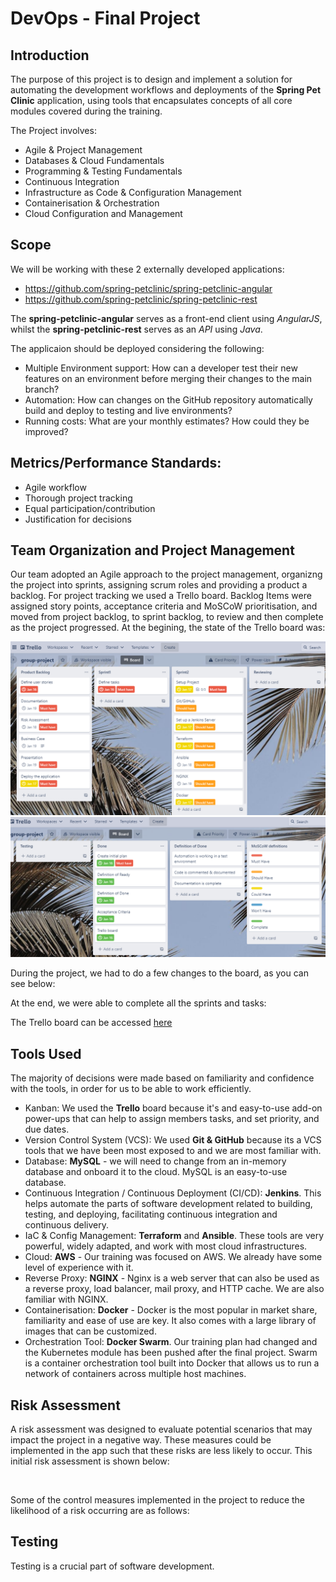 # DevOps - Final Project

## Introduction

The purpose of this project is to design and implement a solution for automating the development workflows and deployments of the **Spring Pet Clinic** application, using tools that encapsulates concepts of all core modules covered during the training. 

The Project involves:

* Agile & Project Management
* Databases & Cloud Fundamentals
* Programming & Testing Fundamentals
* Continuous Integration
* Infrastructure as Code & Configuration Management
* Containerisation & Orchestration
* Cloud Configuration and Management

## Scope 

We will be working with these 2 externally developed applications:

* https://github.com/spring-petclinic/spring-petclinic-angular
* https://github.com/spring-petclinic/spring-petclinic-rest

The **spring-petclinic-angular** serves as a front-end client using _AngularJS_, whilst the **spring-petclinic-rest** serves as an _API_ using _Java_.

The applicaion should be deployed considering the following:
* Multiple Environment support: How can a developer test their new features on an environment before merging their changes to the main branch?
* Automation: How can changes on the GitHub repository automatically build and deploy to testing and live environments?
* Running costs: What are your monthly estimates? How could they be improved?

## Metrics/Performance Standards:

- Agile workflow
- Thorough project tracking
- Equal participation/contribution
- Justification for decisions

## Team Organization and Project Management 

Our team adopted an Agile approach to the project management, organizng the project into sprints, assigning scrum roles and providing a product a backlog. For project tracking we used a Trello board. Backlog Items were assigned story points, acceptance criteria and MoSCoW prioritisation, and moved from project backlog, to sprint backlog, to review and then complete as the project progressed. 
At the begining, the state of the Trello board was:

![](images/trello1.PNG)
![](images/trello2.PNG)

During the project, we had to do a few changes to the board, as you can see below:


At the end, we were able to complete all the sprints and tasks:
![]()

The Trello board can be accessed [here](https://trello.com/b/LcCodeyy/group-project) 

## Tools Used 

The majority of decisions were made based on familiarity and confidence with the tools, in order for us to be able to work efficiently.

- Kanban: We used the **Trello** board because it's and easy-to-use add-on power-ups that can help to assign members tasks, and set priority, and due dates.
- Version Control System (VCS): We used **Git & GitHub** because its a VCS tools that we have been most exposed to and we are most familiar with. 
- Database: **MySQL** - we will need to change from an in-memory database and onboard it to the cloud. MySQL is an easy-to-use database. 
- Continuous Integration / Continuous Deployment (CI/CD): **Jenkins**. This helps automate the parts of software development related to building, testing, and deploying, facilitating continuous integration and continuous delivery.
- IaC & Config Management: **Terraform** and **Ansible**. These tools are very powerful, widely adapted, and work with most cloud infrastructures.
- Cloud: **AWS** - Our training was focused on AWS. We already have some level of experience with it. 
- Reverse Proxy: **NGINX** - Nginx is a web server that can also be used as a reverse proxy, load balancer, mail proxy, and HTTP cache. We are also familiar with NGINX.
- Containerisation: **Docker** - Docker is the most popular in market share, familiarity and ease of use are key. It also comes with a large library of images that can be customized.
- Orchestration Tool: **Docker Swarm**. Our training plan had changed and the Kubernetes module has been pushed after the final project. Swarm is a container orchestration tool built into Docker that allows us to run a network of containers across multiple host machines. 

## Risk Assessment 

A risk assessment was designed to evaluate potential scenarios that may impact the project in a negative way. These measures could be implemented in the app such that these risks are less likely to occur. This initial risk assessment is shown below:

![]()

Some of the control measures implemented in the project to reduce the likelihood of a risk occurring are as follows:


## Testing

Testing is a crucial part of software development. 


